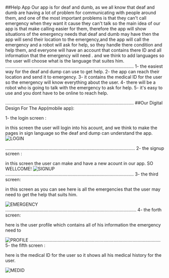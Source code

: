 ##Help App
Our app is for deaf and dumb, as we all know that deaf and dumb are having a lot of problem for communicating with people around them, and one of the most important problems is that they can't call emergency when they want it cause they can't talk so the main idea of our app is that make calling easier for them, therefore the app will show situations of the emergency needs that deaf and dumb may have then the app will send their location to the emergency,and the app will call the emergency and a robot will ask for help, so they handle there condition and help them, and everyone will have an account that contains there ID and all information that the emergency will need . and we think to add languages so the user will choose what is the language that suites him. 
.....................................................................................................
1- the easiest way for the deaf and dump can use to get help.
2- the app can reach their location and send it to emergency.
3- it contains the medical ID for the user so the emergency will know everything about the user.
4- there will be a robot who is going to talk with the emergency to ask for help.
5- it's easy to use and you dont have to be online to reach help.

.....................................................................................................
##Our Digital Design For The App(mobile app):

1- the login screen  :

in this screen the user will login into his acount, and we think to make the pages in sign language so the deaf and dump can understand the app.
![LOGIN](https://github.com/dianabasel123/Help/blob/master/screen1.PNG)

......................................................................................................
2- the signup screen :

in this screen the user can make and have a new acount in our app. SO WELLCOME!
![SIGNUP](https://github.com/dianabasel123/Help/blob/master/screen5.PNG)
.....................................................................................................
3- the third screen:

in this screen as you can see here is all the emergencies that the user may need to get the help that suits him.

![EMERGENCY](https://github.com/dianabasel123/Help/blob/master/screen4.PNG)
.......................................................................................................
4- the forth screen:

here is the user profile which contains all of his information the emergency need to 

![PROFILE](https://github.com/dianabasel123/Help/blob/master/screen3.PNG)
.......................................................................................................
5- the fifth screen :

here is the medical ID for the user so it shows all his medical history for the user.

![MEDID](https://github.com/dianabasel123/Help/blob/master/screen2.PNG)


